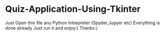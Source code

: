 # Quiz-Application-Using-Tkinter


Just Open this file any Python Intrepreter (Spyder,Jupyer etc)
Everything is done already Just run it and enjoy:)
Thanks:)
